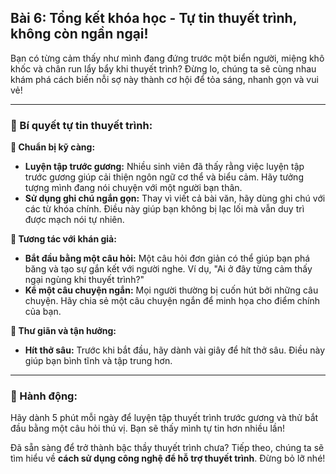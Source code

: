 ## Bài 6: Tổng kết khóa học - Tự tin thuyết trình, không còn ngần ngại!

Bạn có từng cảm thấy như mình đang đứng trước một biển người, miệng khô khốc và chân run lẩy bẩy khi thuyết trình? Đừng lo, chúng ta sẽ cùng nhau khám phá cách biến nỗi sợ này thành cơ hội để tỏa sáng, nhanh gọn và vui vẻ!

---

### 📌 Bí quyết tự tin thuyết trình:

**🔹 Chuẩn bị kỹ càng:**
- **Luyện tập trước gương:** Nhiều sinh viên đã thấy rằng việc luyện tập trước gương giúp cải thiện ngôn ngữ cơ thể và biểu cảm. Hãy tưởng tượng mình đang nói chuyện với một người bạn thân.
- **Sử dụng ghi chú ngắn gọn:** Thay vì viết cả bài văn, hãy dùng ghi chú với các từ khóa chính. Điều này giúp bạn không bị lạc lối mà vẫn duy trì được mạch nói tự nhiên.

**🔹 Tương tác với khán giả:**
- **Bắt đầu bằng một câu hỏi:** Một câu hỏi đơn giản có thể giúp bạn phá băng và tạo sự gắn kết với người nghe. Ví dụ, "Ai ở đây từng cảm thấy ngại ngùng khi thuyết trình?"
- **Kể một câu chuyện ngắn:** Mọi người thường bị cuốn hút bởi những câu chuyện. Hãy chia sẻ một câu chuyện ngắn để minh họa cho điểm chính của bạn.

**🔹 Thư giãn và tận hưởng:**
- **Hít thở sâu:** Trước khi bắt đầu, hãy dành vài giây để hít thở sâu. Điều này giúp bạn bình tĩnh và tập trung hơn.

---

### 🚀 Hành động:

Hãy dành 5 phút mỗi ngày để luyện tập thuyết trình trước gương và thử bắt đầu bằng một câu hỏi thú vị. Bạn sẽ thấy mình tự tin hơn nhiều lần!

Đã sẵn sàng để trở thành bậc thầy thuyết trình chưa? Tiếp theo, chúng ta sẽ tìm hiểu về **cách sử dụng công nghệ để hỗ trợ thuyết trình**. Đừng bỏ lỡ nhé!